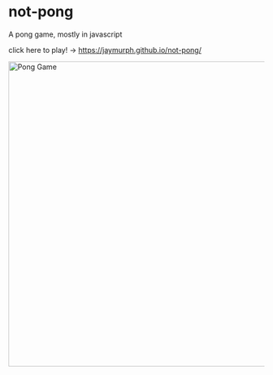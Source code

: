 # not-pong
A pong game, mostly in javascript

click here to play! -> https://jaymurph.github.io/not-pong/

<img src="/images/screenshot" alt="Pong Game" title="Pong Game" width="600"/>